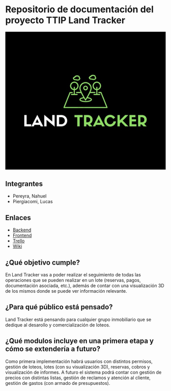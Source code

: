 # Repositorio de documentación del proyecto TTIP Land Tracker

<p align="center">
    <img src="https://github.com/lpiergiacomi/land-tracker-doc/blob/main/images/logo-black.jpg?raw=true" alt="Logo Land Tracker"/>
</p>

## Integrantes
- Pereyra, Nahuel
- Piergiacomi, Lucas

## Enlaces
- [Backend](https://github.com/lpiergiacomi/land-tracker-back)
- [Frontend](https://github.com/lpiergiacomi/land-tracker-front)
- [Trello](https://trello.com/b/6GXabTN0/land-tracker-backlog)
- [Wiki](https://github.com/lpiergiacomi/land-tracker-doc/wiki)

## ¿Qué objetivo cumple?
En Land Tracker vas a poder realizar el seguimiento de todas las operaciones que se pueden realizar en un lote (reservas, pagos, documentación asociada, etc.), además de contar con una visualización 3D de los mismos donde se puede ver información relevante.

## ¿Para qué público está pensado?
Land Tracker está pensando para cualquier grupo inmobiliario que se dedique al desarollo y comercialización de loteos.

## ¿Qué modulos incluye en una primera etapa y cómo se extendería a futuro?
Como primera implementación habrá usuarios con distintos permisos, gestión de loteos, lotes (con su visualización 3D), reservas, cobros y visualización de informes. A futuro el sistema podrá contar con gestión de precios con distintas listas, gestión de reclamos y atención al cliente, gestión de gastos (con armado de presupuestos).

